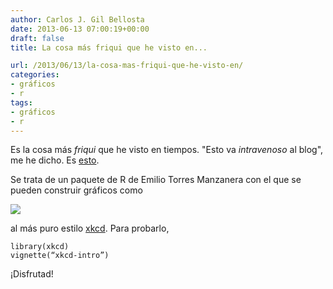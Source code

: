 ```yaml
---
author: Carlos J. Gil Bellosta
date: 2013-06-13 07:00:19+00:00
draft: false
title: La cosa más friqui que he visto en...

url: /2013/06/13/la-cosa-mas-friqui-que-he-visto-en/
categories:
- gráficos
- r
tags:
- gráficos
- r
---
```


Es la cosa más _friqui_ que he visto en tiempos. "Esto va _intravenoso_ al blog", me he dicho. Es [esto](http://xkcd.r-forge.r-project.org/).

Se trata de un paquete de R de Emilio Torres Manzanera con el que se pueden construir gráficos como


[![](/wp-uploads/2013/06/GrPension-1024x1024.png)
](/wp-uploads/2013/06/GrPension.png)


al más puro estilo [xkcd](http://xkcd.com/). Para probarlo,








    library(xkcd)
    vignette(“xkcd-intro”)








¡Disfrutad!
